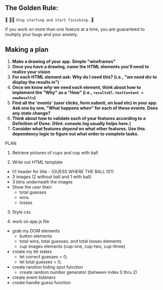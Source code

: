 ## The Golden Rule: 

🦸 🦸‍♂️ `Stop starting and start finishing.` 🏁

If you work on more than one feature at a time, you are guaranteed to multiply your bugs and your anxiety.

## Making a plan

1) **Make a drawing of your app. Simple "wireframes"**
1) **Once you have a drawing, name the HTML elements you'll need to realize your vision**
1) **For each HTML element ask: Why do I need this? (i.e., "we need div to display the results in")** 
1) **Once we know _why_ we need each element, think about how to implement the "Why" as a "How" (i.e., `resultsEl.textContent = newResults`)**
1) **Find all the 'events' (user clicks, form submit, on load etc) in your app. Ask one by one, "What happens when" for each of these events. Does any state change?**
1) **Think about how to validate each of your features according to a Definition of Done. (Hint: console.log usually helps here.)**
1) **Consider what features _depend_ on what other features. Use this dependency logic to figure out what order to complete tasks.**

PLAN
1. Retrieve pictures of cups and cup with ball

2. Write out HTML template
  - h1 header for title - (GUESS WHERE THE BALL IS?)
  - 3 images (2 without ball and 1 with ball)
  - 3 btns underneath the images
  - Show the user their:
    - total guesses
    - wins
    - losses
    
3. Style css

4. work on app.js file
  - grab my DOM elements
    - button elements
    - total wins, total guesses, and total losses elements
    - cup images elements (cup-one, cup-two, cup-three)
  - create my let states
    - let correct guesses = 0;
    - let total guesses = 0;
  - create random hiding spot function
    - create random number generator (between index 0 thru 2)
  - create event listeners
  - create handle guess function 